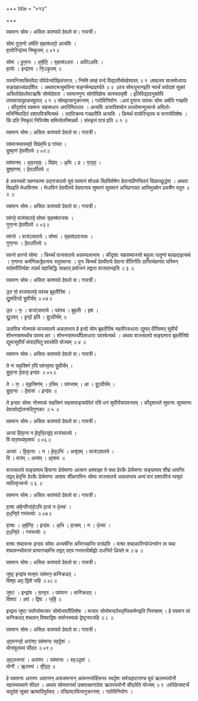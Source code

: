 +++
title = "०१३"

+++


पवमानः सोमः। असितः काश्यपो देवलो वा। गायत्री।

सोमः॑ पुना॒नो अ॑र्षति स॒हस्र॑धारो॒ अत्य॑विः ।  
वा॒योरिन्द्र॑स्य निष्कृ॒तम् ॥ ०१॥

सोमः॑ । पु॒ना॒नः । अ॒र्ष॒ति॒ । स॒हस्र॑ऽधारः । अति॑ऽअविः ।  
वा॒योः । इन्द्र॑स्य । निः॒ऽकृ॒तम् ॥

यस्यनिःश्वसितंवेदा योवेदेभ्योखिलंजगत् । निर्ममे तमहं वन्दे विद्यातीर्थमहेश्वरम् ॥ १ ॥षष्ठस्य सप्तमोध्यायः सङ्ग्रहात्संप्रदर्शितः । अथाष्टमःसुमतिना सङ्गमेनप्रदर्श्यते ॥ २ ॥तत्र सोमःपुनानइति नवर्चं त्रयोदशं सूक्तं असितोदेवलोवाऋषिः सोमोदेवता । पवमानगुणः सोमोविज्ञेयः काश्यपावृषी । इतिविद्यादनुक्तेपि लाघवायादृह्ळच्युतात् ॥ १ ॥ सोमइत्यानुक्रान्तम् । गतोविनियोगः ।अयं पुनानः पावकः सोमः अर्षति गच्छति । कीदृशोयं पवमानः सहस्रधारः अपरिमितधारः । अत्यविः अत्राविशब्देन तल्लोमान्युच्यन्ते अविलो- मभिर्निष्पादितं दशापवित्रमित्यर्थः । तदतिक्रम्य गच्छतीति अत्यविः । किमर्थं वायोरिन्द्रस्य च पानायेतिशेषः । किं प्रति निष्कृतं निरित्येष समित्येतस्मिन्नर्थे । संस्कृतं पात्रं प्रति ॥ १ ॥

पवमानः सोमः। असितः काश्यपो देवलो वा। गायत्री।

पव॑मानमवस्यवो॒ विप्र॑म॒भि प्र गा॑यत ।  
सु॒ष्वा॒णं दे॒ववी॑तये ॥ ०२॥

पव॑मानम् । अ॒व॒स्य॒वः॒ । विप्र॑म् । अ॒भि । प्र । गा॒य॒त॒ ।  
सु॒ष्वा॒णम् । दे॒वऽवी॑तये ॥

हे अवस्यवो रक्षणकामा उद्गात्रादयो यूयं पवमानं शोधकं विप्रंविशेषेण देवानांप्रीणयितारं विप्रवच्छुद्धंवा । अथवा विप्रइति मेधाविनाम । मेधाविनं देववीतये देवपानाय सुष्वाणं सूयमानं अभिप्रगायत आभिमुख्येन प्रकर्षेण स्तुत ॥ २ ॥

पवमानः सोमः। असितः काश्यपो देवलो वा। गायत्री।

पव॑न्ते॒ वाज॑सातये॒ सोमाः॑ स॒हस्र॑पाजसः ।  
गृ॒णा॒ना दे॒ववी॑तये ॥ ०३॥

पव॑न्ते । वाज॑ऽसातये । सोमाः॑ । स॒हस्र॑ऽपाजसः ।  
गृ॒णा॒नाः । दे॒वऽवी॑तये ॥

पवन्ते क्षरन्ते सोमाः । किमर्थं वाजसातये अन्नस्यलाभाय । कीदृशाः सहस्रमाजसो बहुलाः पातॄणां बलप्रदाइत्यर्थः । गृणानाः कर्मणिकर्तृप्रत्ययः स्तूयमानाः । पुनः किमर्थं देववीतये देवानां वीतिर्गतिः प्राप्तिर्भक्षणंवा यस्मिन् सदेववीतिर्यज्ञः तदर्थं यज्ञसिद्धिः साक्षात् प्रयोजनं तद्वारा वाजलाभइति ॥ ३ ॥

पवमानः सोमः। असितः काश्यपो देवलो वा। गायत्री।

उ॒त नो॒ वाज॑सातये॒ पव॑स्व बृह॒तीरिषः॑ ।  
द्यु॒मदि॑न्दो सु॒वीर्य॑म् ॥ ०४॥

उ॒त । नः॒ । वाज॑ऽसातये । पव॑स्व । बृ॒ह॒तीः । इषः॑ ।  
द्यु॒ऽमत् । इ॒न्दो॒ इति॑ । सु॒ऽवीर्य॑म् ॥

उतापिच नोस्माकं वाजसातये अन्नलाभाय हे इन्दो सोम बृहतीरिषः महतीरसधाराः द्युमत् दीप्तिमत् सुवीर्यं शोभनसामर्थ्यंच पवस्व क्षर । शोभनसामर्थ्योपेताधाराः पवस्वेत्यर्थः । अथवा वाजसातये सङ्ग्रामाय बृहतीरिषो द्युमत्सुवीर्यं संपादयितुं पवस्वेति योज्यम् ॥ ४ ॥

पवमानः सोमः। असितः काश्यपो देवलो वा। गायत्री।

ते नः॑ सह॒स्रिणं॑ र॒यिं पव॑न्ता॒मा सु॒वीर्य॑म् ।  
सु॒वा॒ना दे॒वास॒ इन्द॑वः ॥ ०५॥

ते । नः॒ । स॒ह॒स्रिण॑म् । र॒यिम् । पव॑न्ताम् । आ । सु॒ऽवीर्य॑म् ।  
सु॒वा॒नाः । दे॒वासः॑ । इन्द॑वः ॥

ते इन्दवः सोमाः नोस्माकं सहस्रिणं सहस्रसङ्ख्योपेतं रयिं धनं सुवीर्यंचापवन्ताम् । कीदृशास्ते सुवानाः सूयमानाः देवासोद्योतनादिगुणकाः ॥ ५ ॥

पवमानः सोमः। असितः काश्यपो देवलो वा। गायत्री।

अत्या॑ हिया॒ना न हे॒तृभि॒रसृ॑ग्रं॒ वाज॑सातये ।  
वि वार॒मव्य॑मा॒शवः॑ ॥ ०६॥

अत्याः॑ । हि॒या॒नाः । न । हे॒तृऽभिः॑ । असृ॑ग्रम् । वाज॑ऽसातये ।  
वि । वार॑म् । अव्य॑म् । आ॒शवः॑ ॥

वाजसातये सङ्ग्रामाय हियानाः प्रेर्यमाणाः अत्यान अश्वाइव ते यथा प्रेरकैः प्रेर्यमाणाः सङ्ग्रामाय शीघ्रं धावन्ति तद्वत् हेतृभिः प्रेरकैः प्रेर्यमाणाः आशवः शीघ्रगामिनः सोमाः वाजसातये अन्नलाभाय अव्यं वारं दशापवित्रं व्यसृग्रं व्यतिसृज्यन्ते ॥ ६ ॥

पवमानः सोमः। असितः काश्यपो देवलो वा। गायत्री।

वा॒श्रा अ॑र्ष॒न्तीन्द॑वो॒ऽभि व॒त्सं न धे॒नवः॑ ।  
द॒ध॒न्वि॒रे गभ॑स्त्योः ॥ ०७॥

वा॒श्राः । अ॒र्ष॒न्ति॒ । इन्द॑वः । अ॒भि । व॒त्सम् । न । धे॒नवः॑ ।  
द॒ध॒न्वि॒रे । गभ॑स्त्योः ॥

वाश्राः शब्दयन्तः इन्दवः सोमाः अभ्यर्षन्ति अभिगच्छन्ति पात्रंप्रति । वाश्राः शब्दकारिण्योधेनवोन ता यथा शब्दयन्त्योवत्सं प्रत्यागच्छन्ति तद्वत् तएव गभस्त्योर्बाह्वोः दधन्विरे ध्रियते च ॥ ७ ॥

पवमानः सोमः। असितः काश्यपो देवलो वा। गायत्री।

जुष्ट॒ इन्द्रा॑य मत्स॒रः पव॑मान॒ कनि॑क्रदत् ।  
विश्वा॒ अप॒ द्विषो॑ जहि ॥ ०८॥

जुष्टः॑ । इन्द्रा॑य । म॒त्स॒रः । पव॑मान । कनि॑क्रदत् ।  
विश्वाः॑ । अप॑ । द्विषः॑ । ज॒हि॒ ॥

इन्द्राय जुष्टः पर्याप्तोमत्सरः सोमोभवतीतिशेषः । मत्सरः सोमोमन्दतेस्तृप्तिकर्मणइति निरुक्तम् । हे पवमान त्वं कनिक्रदत् शब्दयन् विश्वाद्विषः सर्वानस्माकं द्वेष्टृनपजहि ॥ ८ ॥

पवमानः सोमः। असितः काश्यपो देवलो वा। गायत्री।

अ॒प॒घ्नन्तो॒ अरा॑व्णः॒ पव॑मानाः स्व॒र्दृशः॑ ।  
योना॑वृ॒तस्य॑ सीदत ॥ ०९॥

अ॒प॒ऽघ्नन्तः॑ । अरा॑व्णः । पव॑मानाः । स्वः॒ऽदृशः॑ ।  
योनौ॑ । ऋ॒तस्य॑ । सी॒द॒त॒ ॥

हे पवमानाः अराव्णः अदानान् अयजमानान् अपघ्नन्तोहिंसन्तः स्वर्दृशः सर्वत्रद्रष्टारश्च यूयं ऋतस्ययोनौ यज्ञस्यस्थाने सीदत । अथवा सोमपानार्थं उक्तलक्षणादेवा ऋतस्ययोनौ सीदतेति योज्यम् ॥ ९ ॥परिप्रेत्यष्टर्चं चतुर्दशं सूक्तं ऋष्यादिपुर्ववत् । परिप्राष्टावित्यनुक्रान्तम् । गतोविनियोगः ।